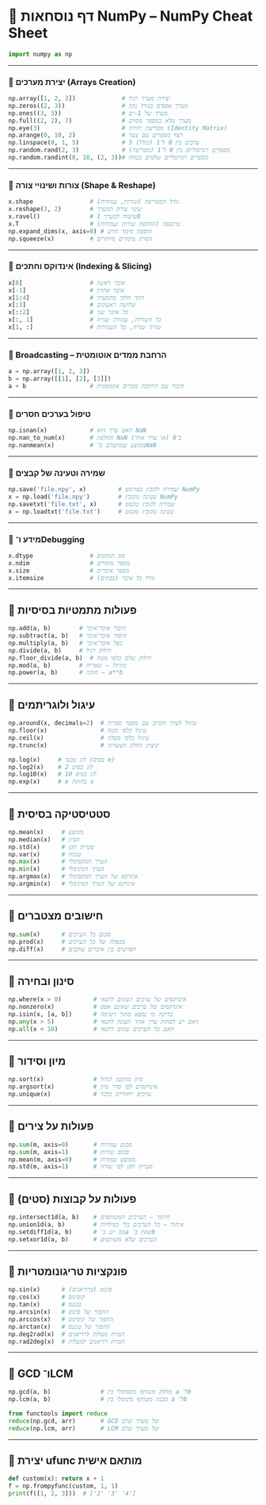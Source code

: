 # 📘 דף נוסחאות NumPy – NumPy Cheat Sheet

```python
import numpy as np
```

---


### 🔹 יצירת מערכים (Arrays Creation)

```python
np.array([1, 2, 3])             # יצירת מערך רגיל
np.zeros((2, 3))                # מערך אפסים בגודל נתון
np.ones((3, 3))                 # מערך של 1-ים
np.full((2, 2), 7)              # מערך מלא במספר מסוים
np.eye(3)                       # מטריצת יחידה (Identity Matrix)
np.arange(0, 10, 2)             # רצף מספרים עם צעד
np.linspace(0, 1, 5)            # 5 ערכים בין 0 ל־1 (כולל)
np.random.rand(2, 3)            # מספרים רנדומליים בין 0 ל־1 (מטריצה)
np.random.randint(0, 10, (2, 3))# מספרים רנדומליים שלמים בטווח
```

---

### 🔹 צורות ושינויי צורה (Shape & Reshape)

```python
x.shape                # גודל המטריצה (שורות, עמודות)
x.reshape(3, 2)        # שינוי צורת המערך
x.ravel()              # שיטוח למערך 1D
x.T                    # טרנספוז (החלפת שורות ועמודות)
np.expand_dims(x, axis=0) # הוספת מימד חדש
np.squeeze(x)          # הסרת מימדים מיותרים
```

---

### 🔹 אינדוקס וחתכים (Indexing & Slicing)

```python
x[0]                   # איבר ראשון
x[-1]                  # איבר אחרון
x[1:4]                 # חתך חלקי מהמערך
x[:3]                  # שלושה ראשונים
x[::2]                 # כל איבר שני
x[:, 1]                # כל השורות, עמודה שנייה
x[1, :]                # שורה שנייה, כל העמודות
```

---

### 🔹 Broadcasting – הרחבת ממדים אוטומטית

```python
a = np.array([1, 2, 3])
b = np.array([[1], [2], [3]])
a + b                  # חיבור עם הרחבת ממדים אוטומטית
```

---

### 🔹 טיפול בערכים חסרים

```python
np.isnan(x)            # האם ערך הוא NaN
np.nan_to_num(x)       # החלפת NaN ב־0 (או ערך אחר)
np.nanmean(x)          # ממוצע שמתעלם מ־NaN
```

---

### 🔹 שמירה וטעינה של קבצים

```python
np.save('file.npy', x)         # שמירה לקובץ בפורמט NumPy
x = np.load('file.npy')        # טעינה מקובץ NumPy
np.savetxt('file.txt', x)      # שמירה לקובץ טקסט
x = np.loadtxt('file.txt')     # טעינה מקובץ טקסט
```

---

### 🔹 מידע ו־Debugging

```python
x.dtype                # סוג הנתונים
x.ndim                 # מספר מימדים
x.size                 # מספר איברים
x.itemsize             # גודל כל איבר (בבתים)
```

---

## 🔹 פעולות מתמטיות בסיסיות
```python
np.add(a, b)        # חיבור איבר־איבר
np.subtract(a, b)   # חיסור איבר־איבר
np.multiply(a, b)   # כפל איבר־איבר
np.divide(a, b)     # חילוק רגיל
np.floor_divide(a, b)  # חילוק שלם כלפי מטה
np.mod(a, b)        # מודולו – שארית
np.power(a, b)      # חזקה – a**b
```

---

## 🔹 עיגול ולוגריתמים
```python
np.around(x, decimals=2)  # עיגול לערך הקרוב עם מספר ספרות
np.floor(x)               # עיגול כלפי מטה
np.ceil(x)                # עיגול כלפי מעלה
np.trunc(x)               # קיצוץ החלק העשרוני

np.log(x)     # לוג טבעי (בסיס e)
np.log2(x)    # לוג בסיס 2
np.log10(x)   # לוג בסיס 10
np.exp(x)     # e בחזקת x
```

---

## 🔹 סטטיסטיקה בסיסית
```python
np.mean(x)     # ממוצע
np.median(x)   # חציון
np.std(x)      # סטיית תקן
np.var(x)      # שונות
np.max(x)      # הערך המקסימלי
np.min(x)      # הערך המינימלי
np.argmax(x)   # אינדקס של הערך המקסימלי
np.argmin(x)   # אינדקס של הערך המינימלי
```

---

## 🔹 חישובים מצטברים
```python
np.sum(x)      # סכום כל הערכים
np.prod(x)     # מכפלה של כל הערכים
np.diff(x)     # הפרשים בין איברים עוקבים
```

---

## 🔹 סינון ובחירה
```python
np.where(x > 0)         # אינדקסים של ערכים העונים לתנאי
np.nonzero(x)           # אינדקסים של ערכים שאינם אפס
np.isin(x, [a, b])      # בדיקה מי נמצא מתוך רשימה
np.any(x > 5)           # האם יש לפחות ערך אחד העונה לתנאי
np.all(x < 10)          # האם כל הערכים עונים לתנאי
```

---

## 🔹 מיון וסידור
```python
np.sort(x)              # מיון מהקטן לגדול
np.argsort(x)           # אינדקסים לפי סדר מיון
np.unique(x)            # ערכים ייחודיים בלבד
```

---

## 🔹 פעולות על צירים
```python
np.sum(m, axis=0)       # סכום עמודות
np.sum(m, axis=1)       # סכום שורות
np.mean(m, axis=0)      # ממוצע עמודות
np.std(m, axis=1)       # סטיית תקן לפי שורה
```

---

## 🔹 פעולות על קבוצות (סטים)
```python
np.intersect1d(a, b)    # חיתוך – הערכים המשותפים
np.union1d(a, b)        # איחוד – כל הערכים בלי כפילויות
np.setdiff1d(a, b)      # מה יש ב־a שאין ב־b
np.setxor1d(a, b)       # הערכים שלא משותפים
```

---

## 🔹 פונקציות טריגונומטריות
```python
np.sin(x)      # סינוס (ברדיאנים)
np.cos(x)      # קוסינוס
np.tan(x)      # טנגנס
np.arcsin(x)   # ההפוך של סינוס
np.arccos(x)   # ההפוך של קוסינוס
np.arctan(x)   # ההפוך של טנגנס
np.deg2rad(x)  # המרת מעלות לרדיאנים
np.rad2deg(x)  # המרת רדיאנים למעלות
```

---

## 🔹 GCD ו־LCM
```python
np.gcd(a, b)              # מחלק משותף מקסימלי בין a ל־b
np.lcm(a, b)              # מכנה משותף מינימלי בין a ל־b

from functools import reduce
reduce(np.gcd, arr)       # GCD של מערך שלם
reduce(np.lcm, arr)       # LCM של מערך שלם
```

---

## 🔹 יצירת ufunc מותאם אישית
```python
def custom(x): return x + 1
f = np.frompyfunc(custom, 1, 1)
print(f([1, 2, 3]))  # ['2' '3' '4']
```
